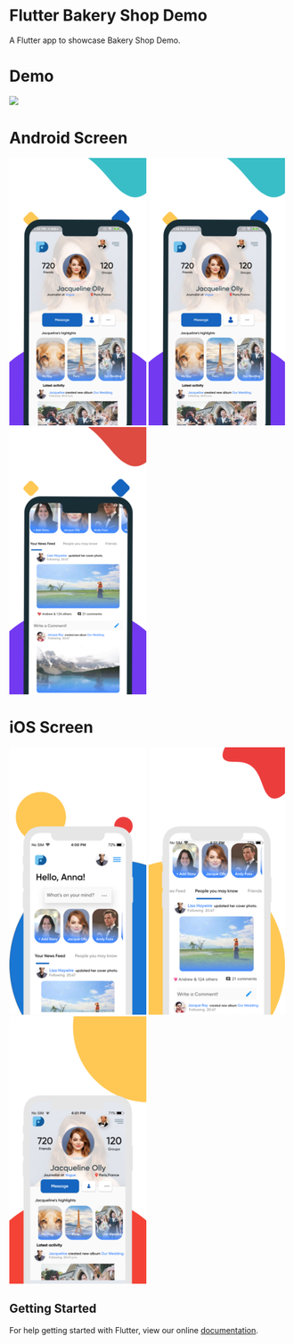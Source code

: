 # Flutter Bakery Shop Demo

A Flutter app to showcase Bakery Shop Demo.

# Demo
<img height="480px" src="https://github.com/flutter-devs/Flutter_Social_Media_Demo/blob/master/screens/demo.gif">



# Android Screen
<img height="480px" src="https://github.com/flutter-devs/Flutter_Social_Media_Demo/blob/master/screens/android1.png"> <img height="480px" src="https://github.com/flutter-devs/Flutter_Social_Media_Demo/blob/master/screens/android2.png"> <img height="480px" src="https://github.com/flutter-devs/Flutter_Social_Media_Demo/blob/master/screens/android3.png">  


# iOS Screen
<img height="480px" src="https://github.com/flutter-devs/Flutter_Social_Media_Demo/blob/master/screens/ios1.png"> <img height="480px" src="https://github.com/flutter-devs/Flutter_Social_Media_Demo/blob/master/screens/ios2.png">  <img height="480px" src="https://github.com/flutter-devs/Flutter_Social_Media_Demo/blob/master/screens/ios3.png">



## Getting Started

For help getting started with Flutter, view our online
[documentation](https://flutter.io/).
